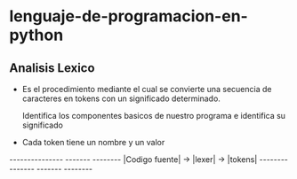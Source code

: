 # lenguaje-de-programacion-en-python


<h2>Analisis Lexico</h2>
<div>
    <ul>
        <li><p>
            Es el procedimiento mediante el cual se convierte
            una secuencia de caracteres en tokens con un 
            significado determinado.
        </p></li>
        </li><p>
            Identifica los componentes basicos de nuestro
            programa e identifica su significado
        </p></li>
        <li><p>
            Cada token tiene un nombre y un valor
        </p></li>
    </ul>
    <div>
    ---------------    -------    --------
    |Codigo fuente| -> |lexer| -> |tokens|
    ---------------    -------    --------
    </div>
</div>